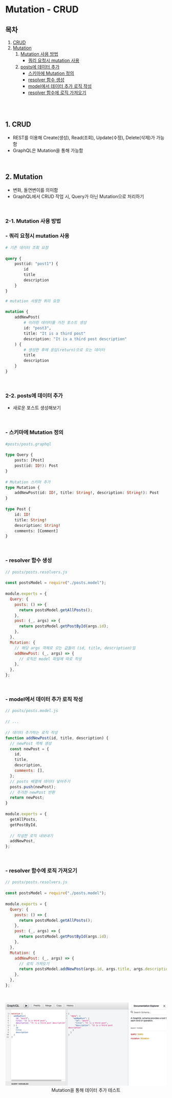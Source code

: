 # Mutation - CRUD

## 목차

1. [CRUD](#1-crud)
2. [Mutation](#2-mutation)
    1. [Mutation 사용 방법](#2-1-mutation-사용-방법)
        - [쿼리 요청시 mutation 사용](#--쿼리-요청시-mutation-사용)
    2. [posts에 데이터 추가](#2-2-posts에-데이터-추가)
        - [스키마에 Mutation 정의](#--스키마에-mutation-정의)
        - [resolver 함수 생성](#--resolver-함수-생성)
        - [model에서 데이터 추가 로직 작성](#--model에서-데이터-추가-로직-작성)
        - [resolver 함수에 로직 가져오기](#--resolver-함수에-로직-가져오기)

<br/>
<br/>

## 1. CRUD

- REST를 이용해 Create(생성), Read(조회), Update(수정), Delete(삭제)가 가능함
- GraphQL은 Mutation을 통해 가능함

<br/>

## 2. Mutation

- 변화, 돌연변이를 의미함
- GraphQL에서 CRUD 작업 시, Query가 아닌 Mutation으로 처리하기

<br/>

### 2-1. Mutation 사용 방법

### - 쿼리 요청시 mutation 사용

```graphql
# 기존 데이터 조회 요청

query {
    post(id: "post1") {
        id
        title
        description
    }
}
```

```graphql
# mutation 사용한 쿼리 요청

mutation {
    addNewPost(
        # 이러한 데이터를 가진 포스트 생성
        id: "post3",
        title: "It is a third post"
        description: "It is a third post description"
    ) {
        # 생성한 후에 응답(return)으로 오는 데이터
        title
        description
    }
}
```

<br/>

### 2-2. posts에 데이터 추가

- 새로운 포스트 생성해보기

<br/>

### - 스키마에 Mutation 정의

```graphql
#posts/posts.graphql

type Query {
    posts: [Post]
    post(id: ID!): Post
}

# Mutation 스키마 추가
type Mutation {
    addNewPost(id: ID!, title: String!, description: String!): Post
}

type Post {
    id: ID!
    title: String!
    description: String!
    comments: [Comment]
}
```

<br/>

### - resolver 함수 생성

```js
// posts/posts.resolvers.js

const postsModel = require("./posts.model");

module.exports = {
  Query: {
    posts: () => {
      return postsModel.getAllPosts();
    },
    post: (_, args) => {
      return postsModel.getPostById(args.id);
    },
  },
  Mutation: {
    // 해당 args 객체로 오는 값들이 (id, title, description)임
    addNewPost: (_, args) => {
      // 로직은 model 파일에 따로 작성
    },
  },
};
```

<br/>

### - model에서 데이터 추가 로직 작성

```js
// posts/posts.model.js

// ...

// 데이터 추가하는 로직 작성
function addNewPost(id, title, description) {
  // newPost 객체 생성
  const newPost = {
    id,
    title,
    description,
    comments: [],
  };
  // posts 배열에 데이터 넣어주기
  posts.push(newPost);
  // 추가한 newPost 반환
  return newPost;
}

module.exports = {
  getAllPosts,
  getPostById,

  // 작성한 로직 내보내기
  addNewPost,
};
```

<br/>

### - resolver 함수에 로직 가져오기

```js
// posts/posts.resolvers.js

const postsModel = require("./posts.model");

module.exports = {
  Query: {
    posts: () => {
      return postsModel.getAllPosts();
    },
    post: (_, args) => {
      return postsModel.getPostById(args.id);
    },
  },
  Mutation: {
    addNewPost: (_, args) => {
      // 로직 가져오기
      return postsModel.addNewPost(args.id, args.title, args.description);
    },
  },
};
```

<br/>

<p align="center">
    <img src="../../assets/img/GraphQL_mutation_add.png" width="700" alt="GraphQL_mutation_add"><br/>
    <span>Mutation을 통해 데이터 추가 테스트</span>
</p>